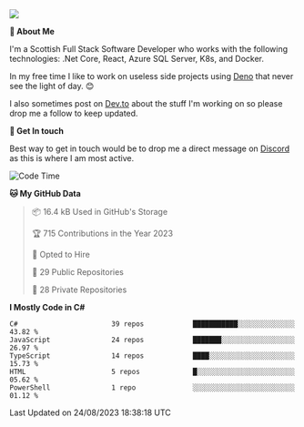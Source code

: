 <img src="https://github.com/jasonhughes94/jasonhughes94/blob/main/header.png?raw=true">

**:tangerine: About Me**

I'm a Scottish Full Stack Software Developer who works with the following technologies: .Net Core, React, Azure SQL Server, K8s, and Docker.

In my free time I like to work on useless side projects using [Deno](https://deno.land/) that never see the light of day. 😊

I also sometimes post on [Dev.to](https://dev.to/jasonhughes94) about the stuff I'm working on so please drop me a follow to keep updated.

**:speech_balloon: Get In touch**

Best way to get in touch would be to drop me a direct message on [Discord](https://discordapp.com/users/206498666976903169) as this is where I am most active.

<!--START_SECTION:waka-->
![Code Time](http://img.shields.io/badge/Code%20Time-1%2C110%20hrs%2053%20mins-blue)

**🐱 My GitHub Data** 

> 📦 16.4 kB Used in GitHub's Storage 
 > 
> 🏆 715 Contributions in the Year 2023
 > 
> 💼 Opted to Hire
 > 
> 📜 29 Public Repositories 
 > 
> 🔑 28 Private Repositories 
 > 
**I Mostly Code in C#** 

```text
C#                       39 repos            ███████████░░░░░░░░░░░░░░   43.82 % 
JavaScript               24 repos            ███████░░░░░░░░░░░░░░░░░░   26.97 % 
TypeScript               14 repos            ████░░░░░░░░░░░░░░░░░░░░░   15.73 % 
HTML                     5 repos             █░░░░░░░░░░░░░░░░░░░░░░░░   05.62 % 
PowerShell               1 repo              ░░░░░░░░░░░░░░░░░░░░░░░░░   01.12 % 
```




 Last Updated on 24/08/2023 18:38:18 UTC
<!--END_SECTION:waka-->
